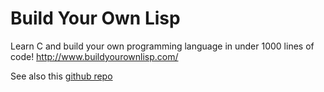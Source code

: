 # Build Your Own Lisp

Learn C and build your own programming language in under 1000 lines of code! http://www.buildyourownlisp.com/

See also this [github repo](https://github.com/orangeduck/BuildYourOwnLisp)
